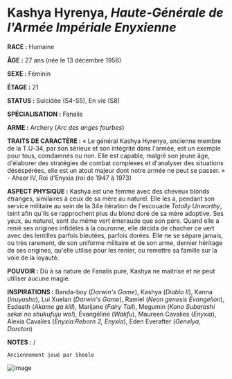 # Kashya Hyrenya, *Haute-Générale de l'Armée Impériale Enyxienne*

**RACE :** Humaine

**ÂGE :** 27 ans (née le 13 décembre 1956)

**SEXE :** Féminin

**ÉTAGE :** 21

**STATUS :** Suicidée (S4-S5), En vie (S8)

**SPÉCIALISATION :** Fanalis

**ARME :** Archery (*Arc des anges fourbes*)

**TRAITS DE CARACTÈRE :** « Le général Kashya Hyrenya, ancienne membre de la T.U-34, par son sérieux et son intégrité dans l'armée, est un exemple pour tous, comdamnés ou non. Elle est capable, malgré son jeune âge, d'élaborer des stratégies de combat complexes et d'analyser des situations déséspérées, elle est un atout majeur dont notre armée ne peut se passer. » - Ahser IV, Roi d'Enyxia (roi de 1947 à 1973)

**ASPECT PHYSIQUE :** Kashya est une femme avec des cheveux blonds étranges, similaires à ceux de sa mère au naturel. Elle les a, pendant son service militaire au sein de la 34e itération de l'escouade *Totally Unworthy*, teint afin qu'ils se rapprochent plus du blond doré de sa mère adoptive. Ses yeux, au naturel, sont du même vert émeraude que son père. Quand elle a renié ses origines infidèles à la couronne, elle décida de chacher ce vert avec des lentilles parfois bleutées, parfois dorées. Elle ne se sépare jamais, ou très rarement, de son uniforme militaire et de son arme, dernier héritage de ses origines, qu'elle utilise pour les renier, ou remettre sa famille sur la voie de la loyauté.

**POUVOIR :** Dû à sa nature de Fanalis pure, Kashya ne maitrise et ne peut utiliser aucune magie.

**INSPIRATIONS :** Banda-boy (*Darwin's Game*), Kashya (*Diablo II*), Kanna (*Inuyasha*), Lui Xuelan (*Darwin's Game*), Ramiel (*Neon genesis Evangelion*), Esdeath (*Akame ga kill*), Marijane (*Fairy Tail*), Megumin (*Kono Subarashi sekai no shukufuju wo!*), Évangéline (*Wakfu*), Maureen Cavalies (*Enyxia*), Alexia Cavalies (*Enyxia:Reborn 2, Enyxia*), Eden Everafter (*Genelya, Darcton*)

**NOTES :** /

`Anciennement joué par Sheele`

![image](https://enyxia.alkanife.fr/images/characters/kashya.png)
